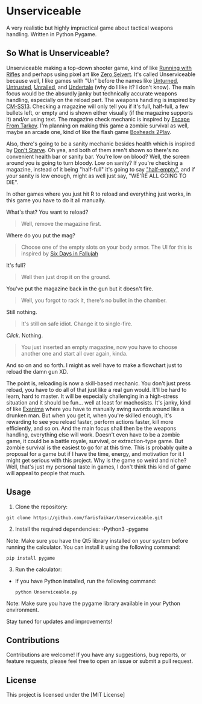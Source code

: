 # Unserviceable
A very realistic but highly impractical game about tactical weapons handling. Written in Python Pygame.

## So What is Unserviceable?

Unserviceable making a top-down shooter game, kind of like [Running with Rifles](https://store.steampowered.com/app/270150/RUNNING_WITH_RIFLES/) and perhaps using pixel art like [Zero Seivert](https://store.steampowered.com/app/1782120/ZERO_Sievert/). It's called Unserviceable because well, I like games with "Un" before the names like [Unturned](https://store.steampowered.com/app/304930/Unturned/), [Untrusted](https://store.steampowered.com/app/1502660/Untrusted/), [Unrailed](https://store.steampowered.com/app/1016920/Unrailed/), and [Undertale](https://undertale.com/) (why do I like it? I don't know). The main focus would be the absurdly janky but technically accurate weapons handling, especially on the reload part. The weapons handling is inspired by [CM-SS13](https://cm-ss13.com/wiki/Main_Page). Checking a magazine will only tell you if it's full, half-full, a few bullets left, or empty and is shown either visually (if the magazine supports it) and/or using text. The magazine check mechanic is inspired by [Escape From Tarkov](https://www.escapefromtarkov.com/). I'm planning on making this game a zombie survival as well, maybe an arcade one, kind of like the flash game [Boxheads 2Play](https://www.twoplayergames.org/game/boxhead-2play). 

Also, there's going to be a sanity mechanic besides health which is inspired by [Don't Starve](https://store.steampowered.com/app/219740/Dont_Starve/). Oh yea, and both of them aren't shown so there's no convenient health bar or sanity bar. You're low on blood? Well, the screen around you is going to turn bloody. Low on sanity? If you're checking a magazine, instead of it being "half-full" it's going to say ["half-empty"](https://en.wikipedia.org/wiki/Is_the_glass_half_empty_or_half_full%3F), and if your sanity is low enough, might as well just say, "WE'RE ALL GOING TO DIE". 

In other games where you just hit R to reload and everything just works, in this game you have to do it all manually. 

What's that? You want to reload? 
> Well, remove the magazine first.

Where do you put the mag? 
> Choose one of the empty slots on your body armor. The UI for this is inspired by [Six Days in Fallujah](https://store.steampowered.com/app/1548850/Six_Days_in_Fallujah/)

It's full? 
> Well then just drop it on the ground. 

You've put the magazine back in the gun but it doesn't fire. 
> Well, you forgot to rack it, there's no bullet in the chamber.

Still nothing. 
> It's still on safe idiot. Change it to single-fire. 

*Click*. Nothing. 
> You just inserted an empty magazine, now you have to choose another one and start all over again, kinda. 

And so on and so forth. I might as well have to make a flowchart just to reload the damn gun XD.

The point is, reloading is now a skill-based mechanic. You don't just press reload, you have to do all of that just like a real gun would. It'll be hard to learn, hard to master. It will be especially challenging in a high-stress situation and it should be fun... well at least for machosists. It's janky, kind of like [Exanima](https://store.steampowered.com/app/362490/Exanima/) where you have to manually swing swords around like a drunken man. But when you get it, when you're skilled enough, it's rewarding to see you reload faster, perform actions faster, kill more efficiently, and so on. And the main focus shall then be the weapons handling, everything else will work. Doesn't even have to be a zombie game, it could be a battle royale, survival, or extraction-type game. But zombie survival is the easiest to go for at this time. This is probably quite a proposal for a game but if I have the time, energy, and motivation for it I might get serious with this project. Why is the game so weird and niche? Well, that's just my personal taste in games, I don't think this kind of game will appeal to people that much. 

## Usage

1. Clone the repository:

```
git clone https://github.com/farisfaikar/Unserviceable.git
```

2. Install the required dependencies:
-Python3
-pygame

Note: Make sure you have the Qt5 library installed on your system before running the calculator. You can install it using the following command:
```
pip install pygame
```

3. Run the calculator:
- If you have Python installed, run the following command:
  ```
  python Unserviceable.py
  ```

Note: Make sure you have the pygame library available in your Python environment.

Stay tuned for updates and improvements!

## Contributions

Contributions are welcome! If you have any suggestions, bug reports, or feature requests, please feel free to open an issue or submit a pull request.

## License

This project is licensed under the [MIT License]

